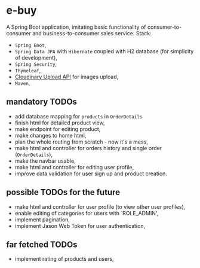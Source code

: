 # e-buy
A Spring Boot application, imitating basic functionality of consumer-to-consumer and business-to-consumer sales service.
Stack: 
* `Spring Boot`,
* `Spring Data JPA` with `Hibernate` coupled with H2 database (for simplicity of development),
* `Spring Security`,
* `Thymeleaf`,
* [Cloudinary Upload API](https://cloudinary.com/documentation/image_upload_api_reference) for images upload,
* `Maven`,

## mandatory TODOs
* add database mapping for `products` in `OrderDetails` 
* finish html for detailed product view, 
* make endpoint for editing product,
* make changes to home html,
* plan the whole routing from scratch - now it's a mess,
* make html and controller for orders history and single order (`OrderDetails`),
* make the navbar usable,
* make html and controller for editing user profile,
* improve data validation for user sign up and product creation.

## possible TODOs for the future
* make html and controller for user profile (to view other user profiles),
* enable editing of categories for users with `ROLE_ADMIN',
* implement pagination,
* implement Jason Web Token for user authentication,

## far fetched TODOs
* implement rating of products and users,

 